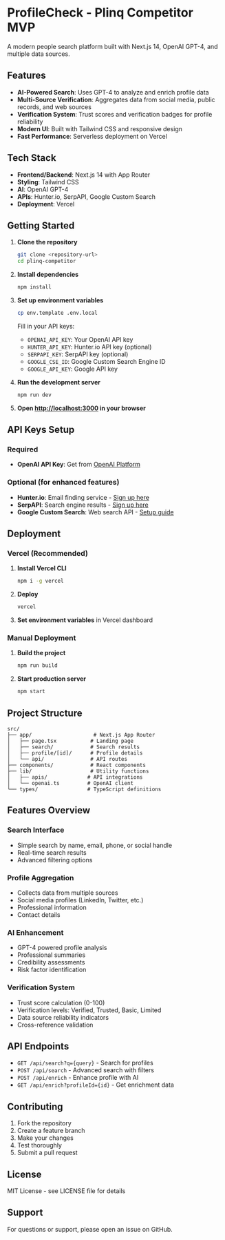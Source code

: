 # ProfileCheck - Plinq Competitor MVP

A modern people search platform built with Next.js 14, OpenAI GPT-4, and multiple data sources.

## Features

- **AI-Powered Search**: Uses GPT-4 to analyze and enrich profile data
- **Multi-Source Verification**: Aggregates data from social media, public records, and web sources
- **Verification System**: Trust scores and verification badges for profile reliability
- **Modern UI**: Built with Tailwind CSS and responsive design
- **Fast Performance**: Serverless deployment on Vercel

## Tech Stack

- **Frontend/Backend**: Next.js 14 with App Router
- **Styling**: Tailwind CSS
- **AI**: OpenAI GPT-4
- **APIs**: Hunter.io, SerpAPI, Google Custom Search
- **Deployment**: Vercel

## Getting Started

1. **Clone the repository**
   ```bash
   git clone <repository-url>
   cd plinq-competitor
   ```

2. **Install dependencies**
   ```bash
   npm install
   ```

3. **Set up environment variables**
   ```bash
   cp env.template .env.local
   ```
   
   Fill in your API keys:
   - `OPENAI_API_KEY`: Your OpenAI API key
   - `HUNTER_API_KEY`: Hunter.io API key (optional)
   - `SERPAPI_KEY`: SerpAPI key (optional)
   - `GOOGLE_CSE_ID`: Google Custom Search Engine ID
   - `GOOGLE_API_KEY`: Google API key

4. **Run the development server**
   ```bash
   npm run dev
   ```

5. **Open [http://localhost:3000](http://localhost:3000) in your browser**

## API Keys Setup

### Required
- **OpenAI API Key**: Get from [OpenAI Platform](https://platform.openai.com/api-keys)

### Optional (for enhanced features)
- **Hunter.io**: Email finding service - [Sign up here](https://hunter.io)
- **SerpAPI**: Search engine results - [Sign up here](https://serpapi.com)
- **Google Custom Search**: Web search API - [Setup guide](https://developers.google.com/custom-search/v1/introduction)

## Deployment

### Vercel (Recommended)

1. **Install Vercel CLI**
   ```bash
   npm i -g vercel
   ```

2. **Deploy**
   ```bash
   vercel
   ```

3. **Set environment variables** in Vercel dashboard

### Manual Deployment

1. **Build the project**
   ```bash
   npm run build
   ```

2. **Start production server**
   ```bash
   npm start
   ```

## Project Structure

```
src/
├── app/                    # Next.js App Router
│   ├── page.tsx           # Landing page
│   ├── search/            # Search results
│   ├── profile/[id]/      # Profile details
│   └── api/               # API routes
├── components/            # React components
├── lib/                   # Utility functions
│   ├── apis/             # API integrations
│   └── openai.ts         # OpenAI client
└── types/                # TypeScript definitions
```

## Features Overview

### Search Interface
- Simple search by name, email, phone, or social handle
- Real-time search results
- Advanced filtering options

### Profile Aggregation
- Collects data from multiple sources
- Social media profiles (LinkedIn, Twitter, etc.)
- Professional information
- Contact details

### AI Enhancement
- GPT-4 powered profile analysis
- Professional summaries
- Credibility assessments
- Risk factor identification

### Verification System
- Trust score calculation (0-100)
- Verification levels: Verified, Trusted, Basic, Limited
- Data source reliability indicators
- Cross-reference validation

## API Endpoints

- `GET /api/search?q={query}` - Search for profiles
- `POST /api/search` - Advanced search with filters
- `POST /api/enrich` - Enhance profile with AI
- `GET /api/enrich?profileId={id}` - Get enrichment data

## Contributing

1. Fork the repository
2. Create a feature branch
3. Make your changes
4. Test thoroughly
5. Submit a pull request

## License

MIT License - see LICENSE file for details

## Support

For questions or support, please open an issue on GitHub.